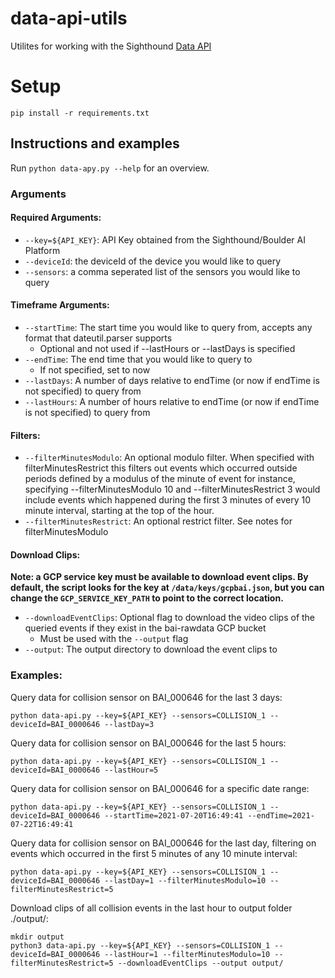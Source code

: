 # data-api-utils

Utilites for working with the Sighthound [Data API](http://docs.data-api.boulderai.com/#introduction)

# Setup

```
pip install -r requirements.txt
```
## Instructions and examples

Run `python data-apy.py --help` for an overview.

### Arguments  
#### Required Arguments:   
- `--key=${API_KEY}`: API Key obtained from the Sighthound/Boulder AI Platform  
- `--deviceId`: the deviceId of the device you would like to query  
- `--sensors`: a comma seperated list of the sensors you would like to query  

#### Timeframe Arguments:  
- `--startTime`: The start time you would like to query from, accepts any format that dateutil.parser supports
	- Optional and not used if --lastHours or --lastDays is specified  
- `--endTime`: The end time that you would like to query to  
	- If not specified, set to now  
- `--lastDays`: A number of days relative to endTime (or now if endTime is not specified) to query from  
- `--lastHours`: A number of hours relative to endTime (or now if endTime is not specified) to query from  

#### Filters:  
- `--filterMinutesModulo`: An optional modulo filter. When specified with filterMinutesRestrict this filters out events which occurred outside periods defined by a modulus of the minute of event for instance, specifying --filterMinutesModulo 10 and --filterMinutesRestrict 3 would include events which happened during the first 3 minutes of every 10 minute interval, starting at the top of the hour.                                                                                        
- `--filterMinutesRestrict`: An optional restrict filter. See notes for filterMinutesModulo

#### Download Clips:
**Note: a GCP service key must be available to download event clips. By default, the script looks for the key at `/data/keys/gcpbai.json`, but you can change the `GCP_SERVICE_KEY_PATH`  to point to the correct location.**
- `--downloadEventClips`: Optional flag to download the video clips of the queried events if they exist in the bai-rawdata GCP bucket
	- Must be used with the `--output` flag
- `--output`: The output directory to download the event clips to

### Examples:
Query data for collision sensor on BAI_000646 for the last 3 days:
```
python data-api.py --key=${API_KEY} --sensors=COLLISION_1 --deviceId=BAI_0000646 --lastDay=3
```
Query data for collision sensor on BAI_000646 for the last 5 hours:
```
python data-api.py --key=${API_KEY} --sensors=COLLISION_1 --deviceId=BAI_0000646 --lastHour=5
```
Query data for collision sensor on BAI_000646 for a specific date range:
```
python data-api.py --key=${API_KEY} --sensors=COLLISION_1 --deviceId=BAI_0000646 --startTime=2021-07-20T16:49:41 --endTime=2021-07-22T16:49:41
```
Query data for collision sensor on BAI_000646 for the last day, filtering on events which occurred in the first 5 minutes of any 10 minute interval:
```
python data-api.py --key=${API_KEY} --sensors=COLLISION_1 --deviceId=BAI_0000646 --lastDay=1 --filterMinutesModulo=10 --filterMinutesRestrict=5
```
Download clips of all collision events in the last hour to output folder ./output/:
```
mkdir output
python3 data-api.py --key=${API_KEY} --sensors=COLLISION_1 --deviceId=BAI_0000646 --lastHour=1 --filterMinutesModulo=10 --filterMinutesRestrict=5 --downloadEventClips --output output/
```



